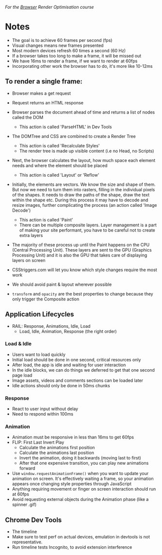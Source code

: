_For the [Browser] Render Optimisation course_

# Notes

- The goal is to achieve 60 frames per second (fps)
- Visual changes means new frames presented
- Most modern devices refresh 60 times a second (60 Hz)
- If a browser takes too long to make a frame, it will be missed out
- We have 16ms to render a frame, if we want to render at 60fps
- Incorporating other work the browser has to do, it's more like 10-12ms

## To render a single frame:

- Browser makes a get request
- Request returns an HTML response
- Browser parses the document ahead of time and returns a list of nodes called
  the DOM
  - This action is called 'ParseHTML' in Dev Tools
- The DOMTree and CSS are combined to create a Render Tree
  - This action is called 'Recalculate Styles'
  - The render tree is made up visible content (i.e no Head, no Scripts)
- Next, the browser calculates the layout, how much space each element needs
  and where the element should be placed
  - This action is called 'Layout' or 'Reflow'
- Initially, the elements are vectors. We know the size and shape of them. But
  now we need to turn them into rasters, filling in the individual pixels
  of the shapes. It needs to draw the paths of the shape, draw the text
  within the shape etc. During this process it may have to decode and resize
  images, further complicating the process (an action called 'Image Decode')
  - This action is called 'Paint'
  - There can be multiple composite layers. Layer management is a part of
    making your site performant, you have to be careful not to create extra
    layers
- The majority of these process up until the Paint happens on the CPU (Central
  Processing Unit). These layers are sent to the GPU (Graphics Processing Unit)
  and it is also the GPU that takes care of displaying layers on screen

- CSStriggers.com will let you know which style changes require the most work
- We should avoid paint & layout wherever possible
- `transform` and `opacity` are the best properties to change because they only
  trigger the Composite action

## Application Lifecycles

- RAIL: Response, Animations, Idle, Load
  - Load, Idle, Animation, Response (the right order)

### Load & Idle

- Users want to load quickly
- Initial load should be done in one second, critical resources only
- After load, the app is idle and waiting for user interaction
- In the idle blocks, we can do things we deferred to get that one second page
  load
- Image assets, videos and comments sections can be loaded later
- Idle actions should only be done in 50ms chunks

### Response

- React to user input without delay
- Need to respond within 100ms

### Animation

- Animation must be responsive in less than 16ms to get 60fps
- FLIP: First Last Invert Play
  - Calculate the animations first position
  - Calculate the animations last position
  - Invert the animation, doing it backwards (moving last to first)
  - After that one expensive transition, you can play new animations forward
- Use `window.requestAnimationFrame()` when you want to update your animation
  on screen. It's effectively waiting a frame, so your animation appears once
  changing style properties through JavaScript
- Anything requiring movement or finger on screen interaction should run at
  60fps
- Avoid requesting external objects during the Animation phase (like a spinner
  .gif)

## Chrome Dev Tools

- The timeline
- Make sure to test perf on actual devices, emulation in devtools is not
  representative.
- Run timeline tests Incognito, to avoid extension interference








[Browser]: https://www.udacity.com/course/browser-rendering-optimization--ud860
